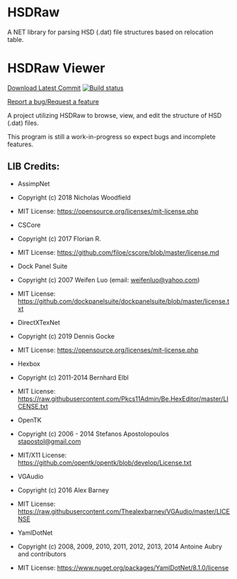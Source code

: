 # HSDRaw
A NET library for parsing HSD (.dat) file structures based on relocation table.

# HSDRaw Viewer 
[Download Latest Commit](https://github.com/Ploaj/HSDLib/releases) [![Build status](https://ci.appveyor.com/api/projects/status/s4e3eoajq9et9hen?svg=true)](https://ci.appveyor.com/project/Ploaj/hsdlib) 

[Report a bug/Request a feature](https://github.com/Ploaj/HSDLib/issues)

A project utilizing HSDRaw to browse, view, and edit the structure of HSD (.dat) files.

This program is still a work-in-progress so expect bugs and incomplete features.


## LIB Credits:

* AssimpNet
* Copyright (c) 2018 Nicholas Woodfield
* MIT License: https://opensource.org/licenses/mit-license.php


* CSCore
* Copyright (c) 2017 Florian R.
* MIT License: https://github.com/filoe/cscore/blob/master/license.md


* Dock Panel Suite
* Copyright (c) 2007 Weifen Luo (email: weifenluo@yahoo.com)
* MIT License: https://github.com/dockpanelsuite/dockpanelsuite/blob/master/license.txt


* DirectXTexNet
* Copyright (c) 2019 Dennis Gocke
* MIT License: https://opensource.org/licenses/mit-license.php


* Hexbox
* Copyright (c) 2011-2014 Bernhard Elbl
* MIT License: https://raw.githubusercontent.com/Pkcs11Admin/Be.HexEditor/master/LICENSE.txt


* OpenTK
* Copyright (c) 2006 - 2014 Stefanos Apostolopoulos stapostol@gmail.com
* MIT/X11 License: https://github.com/opentk/opentk/blob/develop/License.txt


* VGAudio
* Copyright (c) 2016 Alex Barney
* MIT License: https://raw.githubusercontent.com/Thealexbarney/VGAudio/master/LICENSE


* YamlDotNet
* Copyright (c) 2008, 2009, 2010, 2011, 2012, 2013, 2014 Antoine Aubry and contributors
* MIT License: https://www.nuget.org/packages/YamlDotNet/8.1.0/license